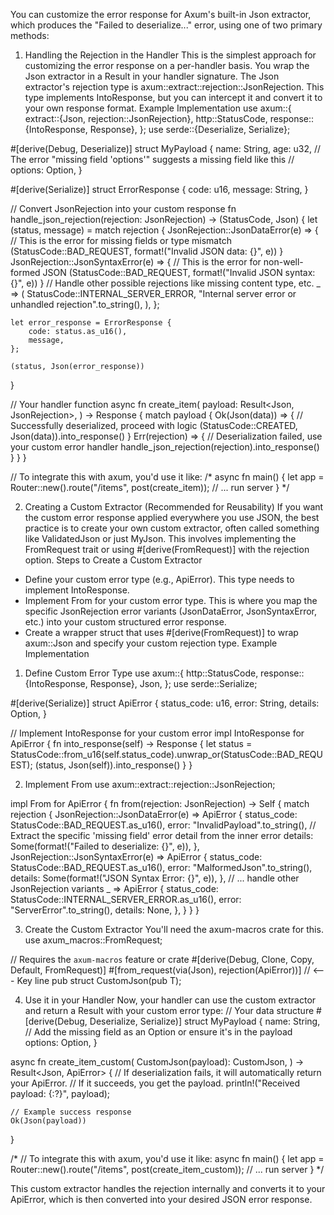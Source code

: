  You can customize the error response for Axum's built-in Json extractor, which produces the "Failed to deserialize..." error, using one of two primary methods:
1. Handling the Rejection in the Handler
This is the simplest approach for customizing the error response on a per-handler basis. You wrap the Json extractor in a Result in your handler signature.
The Json extractor's rejection type is axum::extract::rejection::JsonRejection. This type implements IntoResponse, but you can intercept it and convert it to your own response format.
Example Implementation
use axum::{
    extract::{Json, rejection::JsonRejection},
    http::StatusCode,
    response::{IntoResponse, Response},
};
use serde::{Deserialize, Serialize};

#[derive(Debug, Deserialize)]
struct MyPayload {
    name: String,
    age: u32,
    // The error "missing field 'options'" suggests a missing field like this
    // options: Option<String>, 
}

#[derive(Serialize)]
struct ErrorResponse {
    code: u16,
    message: String,
}

// Convert JsonRejection into your custom response
fn handle_json_rejection(rejection: JsonRejection) -> (StatusCode, Json<ErrorResponse>) {
    let (status, message) = match rejection {
        JsonRejection::JsonDataError(e) => {
            // This is the error for missing fields or type mismatch
            (StatusCode::BAD_REQUEST, format!("Invalid JSON data: {}", e))
        }
        JsonRejection::JsonSyntaxError(e) => {
            // This is the error for non-well-formed JSON
            (StatusCode::BAD_REQUEST, format!("Invalid JSON syntax: {}", e))
        }
        // Handle other possible rejections like missing content type, etc.
        _ => (
            StatusCode::INTERNAL_SERVER_ERROR,
            "Internal server error or unhandled rejection".to_string(),
        ),
    };

    let error_response = ErrorResponse {
        code: status.as_u16(),
        message,
    };

    (status, Json(error_response))
}

// Your handler function
async fn create_item(
    payload: Result<Json<MyPayload>, JsonRejection>,
) -> Response {
    match payload {
        Ok(Json(data)) => {
            // Successfully deserialized, proceed with logic
            (StatusCode::CREATED, Json(data)).into_response()
        }
        Err(rejection) => {
            // Deserialization failed, use your custom error handler
            handle_json_rejection(rejection).into_response()
        }
    }
}

// To integrate this with axum, you'd use it like:
/*
async fn main() {
    let app = Router::new().route("/items", post(create_item));
    // ... run server
}
*/

2. Creating a Custom Extractor (Recommended for Reusability)
If you want the custom error response applied everywhere you use JSON, the best practice is to create your own custom extractor, often called something like ValidatedJson or just MyJson. This involves implementing the FromRequest trait or using #[derive(FromRequest)] with the rejection option.
Steps to Create a Custom Extractor
 * Define your custom error type (e.g., ApiError). This type needs to implement IntoResponse.
 * Implement From<JsonRejection> for your custom error type. This is where you map the specific JsonRejection error variants (JsonDataError, JsonSyntaxError, etc.) into your custom structured error response.
 * Create a wrapper struct that uses #[derive(FromRequest)] to wrap axum::Json and specify your custom rejection type.
Example Implementation
1. Define Custom Error Type
use axum::{
    http::StatusCode,
    response::{IntoResponse, Response},
    Json,
};
use serde::Serialize;

#[derive(Serialize)]
struct ApiError {
    status_code: u16,
    error: String,
    details: Option<String>,
}

// Implement IntoResponse for your custom error
impl IntoResponse for ApiError {
    fn into_response(self) -> Response {
        let status = StatusCode::from_u16(self.status_code).unwrap_or(StatusCode::BAD_REQUEST);
        (status, Json(self)).into_response()
    }
}

2. Implement From<JsonRejection>
use axum::extract::rejection::JsonRejection;

impl From<JsonRejection> for ApiError {
    fn from(rejection: JsonRejection) -> Self {
        match rejection {
            JsonRejection::JsonDataError(e) => ApiError {
                status_code: StatusCode::BAD_REQUEST.as_u16(),
                error: "InvalidPayload".to_string(),
                // Extract the specific 'missing field' error detail from the inner error
                details: Some(format!("Failed to deserialize: {}", e)), 
            },
            JsonRejection::JsonSyntaxError(e) => ApiError {
                status_code: StatusCode::BAD_REQUEST.as_u16(),
                error: "MalformedJson".to_string(),
                details: Some(format!("JSON Syntax Error: {}", e)),
            },
            // ... handle other JsonRejection variants
            _ => ApiError {
                status_code: StatusCode::INTERNAL_SERVER_ERROR.as_u16(),
                error: "ServerError".to_string(),
                details: None,
            },
        }
    }
}

3. Create the Custom Extractor
You'll need the axum-macros crate for this.
use axum_macros::FromRequest;

// Requires the `axum-macros` feature or crate
#[derive(Debug, Clone, Copy, Default, FromRequest)]
#[from_request(via(Json), rejection(ApiError))] // <--- Key line
pub struct CustomJson<T>(pub T);

4. Use it in your Handler
Now, your handler can use the custom extractor and return a Result with your custom error type:
// Your data structure
#[derive(Debug, Deserialize, Serialize)]
struct MyPayload {
    name: String,
    // Add the missing field as an Option or ensure it's in the payload
    options: Option<String>, 
}

async fn create_item_custom(
    CustomJson(payload): CustomJson<MyPayload>,
) -> Result<Json<MyPayload>, ApiError> {
    // If deserialization fails, it will automatically return your ApiError.
    // If it succeeds, you get the payload.
    println!("Received payload: {:?}", payload);
    
    // Example success response
    Ok(Json(payload))
}

/*
// To integrate this with axum, you'd use it like:
async fn main() {
    let app = Router::new().route("/items", post(create_item_custom));
    // ... run server
}
*/

This custom extractor handles the rejection internally and converts it to your ApiError, which is then converted into your desired JSON error response.
